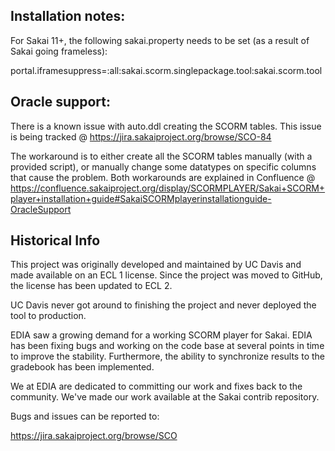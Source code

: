 ## Installation notes:

For Sakai 11+, the following sakai.property needs to be set (as a result of Sakai going frameless):

portal.iframesuppress=:all:sakai.scorm.singlepackage.tool:sakai.scorm.tool

## Oracle support:

There is a known issue with auto.ddl creating the SCORM tables. This issue is being tracked @ https://jira.sakaiproject.org/browse/SCO-84

The workaround is to either create all the SCORM tables manually (with a provided script), or manually change some datatypes on specific columns that cause the problem. Both workarounds are explained in Confluence @ https://confluence.sakaiproject.org/display/SCORMPLAYER/Sakai+SCORM+player+installation+guide#SakaiSCORMplayerinstallationguide-OracleSupport

## Historical Info

This project was originally developed and maintained by UC Davis and made available on an ECL 1 license.
Since the project was moved to GitHub, the license has been updated to ECL 2.

UC Davis never got around to finishing the project and never deployed the tool to production.

EDIA saw a growing demand for a working SCORM player for Sakai. EDIA has been fixing bugs and working
on the code base at several points in time to improve the stability. Furthermore, the ability to
synchronize results to the gradebook has been implemented.

We at EDIA are dedicated to committing our work and fixes back to the community. We've made our work available 
at the Sakai contrib repository.

Bugs and issues can be reported to:

https://jira.sakaiproject.org/browse/SCO
